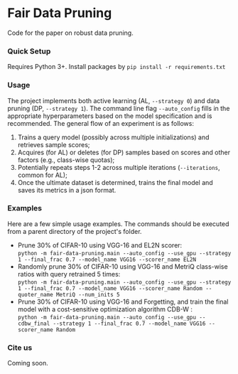 # Fair Data Pruning

Code for the paper on robust data pruning.

### Quick Setup
Requires Python 3+. Install packages by ```pip install -r requirements.txt```

### Usage
The project implements both active learning (AL, ```--strategy 0```) and data pruning (DP, ```--strategy 1```).
The command line flag ```--auto_config``` fills in the appropriate hyperparameters based on the model specification and is recommended. The general flow of an experiment is as follows:
1. Trains a query model (possibly across multiple initializations) and retrieves sample scores;
2. Acquires (for AL) or deletes (for DP) samples based on scores and other factors (e.g., class-wise quotas); 
3. Potentially repeats steps 1-2 across multiple iterations (```--iterations```, common for AL);
4. Once the ultimate dataset is determined, trains the final model and saves its metrics in a json format.  

### Examples
Here are a few simple usage examples. The commands should be executed from a parent directory of the project's folder.<br/>
- Prune 30% of CIFAR-10 using VGG-16 and EL2N scorer:<br/>
```python -m fair-data-pruning.main --auto_config --use_gpu --strategy 1 --final_frac 0.7 --model_name VGG16 --scorer_name EL2N```<br/>
- Randomly prune 30% of CIFAR-10 using VGG-16 and MetriQ class-wise ratios with query retrained 5 times:<br/>
```python -m fair-data-pruning.main --auto_config --use_gpu --strategy 1 --final_frac 0.7 --model_name VGG16 --scorer_name Random --quoter_name MetriQ --num_inits 5```<br/>
- Prune 30% of CIFAR-10 using VGG-16 and Forgetting, and train the final model with a cost-sensitive optimization algorithm CDB-W :<br/>
```python -m fair-data-pruning.main --auto_config --use_gpu --cdbw_final --strategy 1 --final_frac 0.7 --model_name VGG16 --scorer_name Random```<br/>

### Cite us
Coming soon.
